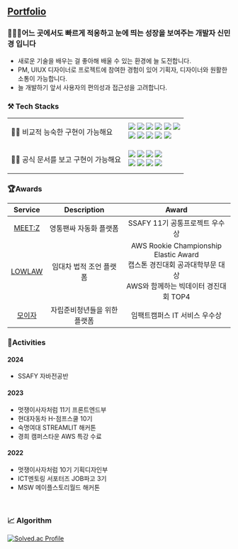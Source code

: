 ## [Portfolio](https://gwenportfolio.notion.site/Shin-MinGyoung-bf1c9b43294a471386733835a9beccd9)

### 🙋🏻‍♀️어느 곳에서도 빠르게 적응하고 눈에 띄는 성장을 보여주는 개발자 신민경 입니다 
* 새로운 기술을 배우는 걸 좋아해 배울 수 있는 환경에 늘 도전합니다.
* PM, UIUX 디자이너로 프로젝트에 참여한 경험이 있어 기획자, 디자이너와 원활한 소통이 가능합니다.
* 늘 개발하기 앞서 사용자의 편의성과 접근성을 고려합니다.


<div align="left">
<h3>⚒️ Tech Stacks</h3>

<table>
  <tr>
    <td><p>👩‍💻 비교적 능숙한 구현이 가능해요</p></td>
    <td>
      <img src="https://img.shields.io/badge/Vue.js-4FC08D?style=flat-square&logo=Vue.js&logoColor=white" />
      <img src="https://img.shields.io/badge/react-61DAFB?style=flat-square&logo=react&logoColor=white" />
      <img src="https://img.shields.io/badge/JavaScript-F7DF1E?style=flat-square&logo=JavaScript&logoColor=white" />
      <img src="https://img.shields.io/badge/HTML5-E34F26?style=flat-square&logo=HTML5&logoColor=white" />
      <img src="https://img.shields.io/badge/CSS3-1572B6?style=flat-square&logo=CSS3&logoColor=white" />
      <img src="https://img.shields.io/badge/Figma-F24E1E?style=flat-square&logo=Figma&logoColor=white" />
      <br>
      <img src="https://img.shields.io/badge/Java-007396?style=flat-square&logo=Java&logoColor=white" />
      <img src="https://img.shields.io/badge/Spring-6DB33F?style=flat-square&logo=Spring&logoColor=white" />
      <img src="https://img.shields.io/badge/SpringBoot-6DB33F?style=flat-square&logo=SpringBoot&logoColor=white" />
      <img src="https://img.shields.io/badge/MySQL-4479A1?style=flat-square&logo=MySQL&logoColor=white" />
      <img src="https://img.shields.io/badge/git-F05033.svg?style=flat-square&logo=git&logoColor=white" />
    </td>
  </tr>
  <tr>
    <td><p>👩‍💻 공식 문서를 보고 구현이 가능해요</p></td>
    <td>
      <img src="https://img.shields.io/badge/amazonec2-FF9900?style=flat-square&logo=amazonec2&logoColor=white" />
      <img src="https://img.shields.io/badge/docker-2496ED?style=flat-square&logo=docker&logoColor=white" />
      <img src="https://img.shields.io/badge/jenkins-D24939?style=flat-square&logo=jenkins&logoColor=white" />
      <img src="https://img.shields.io/badge/redis-FF4438?style=flat-square&logo=redis&logoColor=white" />
      <br>
      <img src="https://img.shields.io/badge/Elasticsearch-005571?style=flat-square&logo=Elasticsearch&logoColor=white" />
      <img src="https://img.shields.io/badge/Kibana-005571?style=flat-square&logo=Kibana&logoColor=white" />
      <img src="https://img.shields.io/badge/Streamlit-FF4B4B?style=flat-square&logo=Streamlit&logoColor=white" />
      <img src="https://img.shields.io/badge/AwsLambda-FF9900?style=flat-square&logo=AwsLambda&logoColor=white" />
    </td>
  </tr>
</table>
</div>

### 🏆Awards
| Service | Description | Award |
|:--:|:--:|:--:|
| [MEET:Z](https://github.com/minggwen/MEET-Z) | 영통팬싸 자동화 플랫폼 | SSAFY 11기 공통프로젝트 우수상 |
| [LOWLAW](https://github.com/minggwen/LOWLAW_WEB) | 임대차 법적 조언 플랫폼 | AWS Rookie Championship Elastic Award <br/> 캡스톤 경진대회 공과대학부문 대상<br/>AWS와 함께하는 빅데이터 경진대회 TOP4|
| [모이자](https://github.com/minggwen/moija) | 자립준비청년들을 위한 플랫폼 | 임팩트캠퍼스 IT 서비스 우수상 |


### 🎨Activities
#### 2024
* SSAFY 자바전공반
#### 2023
* 멋쟁이사자처럼 11기 프론트엔드부
* 현대자동차 H-점프스쿨 10기
* 숙명여대 STREAMLIT 해커톤
* 경희 캠퍼스타운 AWS 특강 수료
#### 2022
* 멋쟁이사자처럼 10기 기획디자인부
* ICT멘토링 서포터즈 JOB파고 3기
* MSW 메이플스토리월드 해커톤

<br/>

### 📈 Algorithm

[![Solved.ac Profile](http://mazassumnida.wtf/api/v2/generate_badge?boj=tlsalsrud252)](https://solved.ac/tlsalsrud252/)
